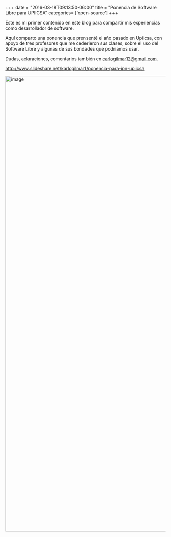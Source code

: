 +++
date = "2016-03-18T09:13:50-06:00"
title = "Ponencia de Software Libre para UPIICSA"
categories= ['open-source']
+++

Este es mi primer contenido en este blog para compartir mis experiencias como desarrollador de software.

Aquí comparto una ponencia que prensenté el año pasado en Upiicsa, con apoyo de tres profesores que me cederieron sus clases, sobre el uso del Software Libre y algunas de sus bondades que podríamos usar.

Dudas, aclaraciones, comentarios también en carlogilmar12@gmail.com.

http://www.slideshare.net/karlogilmar1/ponencia-para-ipn-upiicsa

<img width="1429" alt="image" src="https://user-images.githubusercontent.com/17634377/175859776-895ca1bb-6e54-4048-9d5b-c9dead2127a5.png">
